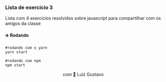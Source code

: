 ### Lista de exercício 3
<p>Lista com 4 exercicios resolvidos sobre javascript para compartilhar com os amigos da classe</p>

#### :airplane: Rodando
```
#rodando com o yarn
yarn start

#rodando com npm
npm start
```

<p align="center">com 💜 Luiz Gustavo</p>
